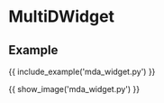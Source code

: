 # MultiDWidget


## Example

{{ include_example('mda_widget.py') }}

{{ show_image('mda_widget.py') }}
